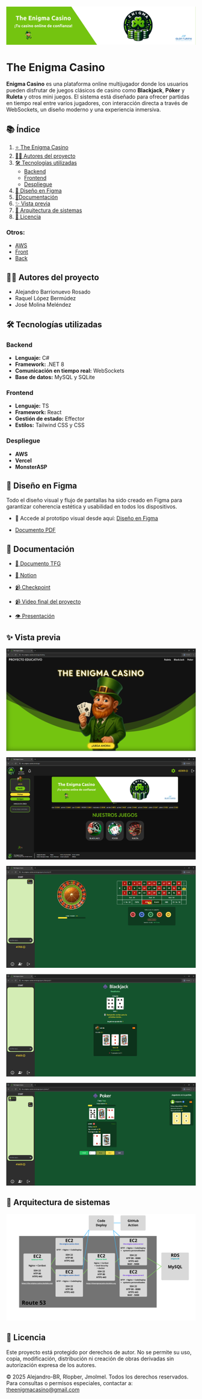![portada](https://github.com/The-Enigma-Casino/.github/blob/main/img/Portada.png?raw=true)
# The Enigma Casino

**Enigma Casino** es una plataforma online multijugador donde los usuarios pueden disfrutar de juegos clásicos de casino como **Blackjack**, **Póker** y **Ruleta** y otros mini juegos. El sistema está diseñado para ofrecer partidas en tiempo real entre varios jugadores, con interacción directa a través de WebSockets, un diseño moderno y una experiencia inmersiva.
 
## 📚 Índice

1. [⭐ The Enigma Casino](#the-enigma-casino)
2. [👨‍💻 Autores del proyecto](#-autores-del-proyecto)
3. [🛠️ Tecnologías utilizadas](#-tecnologías-utilizadas)
   * [Backend](#backend)
   * [Frontend](#frontend)
   * [Despliegue](#despliegue)
4. [🎨 Diseño en Figma](#-diseño-en-figma)
5. [📗Documentación](#-documentación)
6. [✨ Vista previa](#-vista-previa)
7. [📁 Arquitectura de sistemas](#-arquitectura-de-sistemas)
8. [📄 Licencia](#-licencia)

### Otros:

- [AWS](/aws/README.md)
- [Front](/frontend/README.md)
- [Back](/backend/README.md)

## 👨‍💻 Autores del proyecto
- Alejandro Barrionuevo Rosado 
- Raquel López Bermúdez 
- José Molina Meléndez
 
## 🛠️ Tecnologías utilizadas
 
### Backend
- **Lenguaje:** C#  
- **Framework:** .NET 8   
- **Comunicación en tiempo real:** WebSockets  
- **Base de datos:** MySQL y SQLite  
 
### Frontend
- **Lenguaje:** TS 
- **Framework:** React  
- **Gestión de estado:** Effector  
- **Estilos:** Tailwind CSS y CSS 

### Despliegue
- **AWS**
- **Vercel**
- **MonsterASP**

## 🎨 Diseño en Figma

Todo el diseño visual y flujo de pantallas ha sido creado en Figma para garantizar coherencia estética y usabilidad en todos los dispositivos.

- 🔗 Accede al prototipo visual desde aquí:
[Diseño en Figma](https://www.figma.com/design/LQaWzVCNxme6H3MrJEloKP/The-Enigma-Casino?m=auto&t=3nB4QIu4BKzvmWC7-1)

- [Documento PDF](/document/Figma%20-%20The%20Enigma%20Casino.pdf)
 
## 📗 Documentación

- [📙 Documento TFG](/document/The%20Enigma%20Casino.pdf)

- [📘 Notion](https://aquatic-breadfruit-03f.notion.site/1ba5df69c5bd80b49b87d9999c427090?v=1ba5df69c5bd8043a150000c22dd6466)

- [📹 Checkpoint](https://youtu.be/3HNNEJo4mmw)

- [📹 Video final del proyecto](https://youtu.be/GevVd0DPXsU)

- [👁️ Presentación](/document/Autores%20Raqué%20Lopez%20Bermudez%20Alejandro%20Barrionuevo%20Rosado%20José%20Molina%20Meléndez.pdf)

## ✨ Vista previa

![landing](/document/img/landing.png)

![home](/document/img/home.png)

![ruleta](/document/img/ruleta.png)

![blackjack](/document/img/blackjack.png)

![poker](/document/img/poker.png)

## 📁 Arquitectura de sistemas

![Diagrama](/aws/img/AWS.png)

## 📄 Licencia

Este proyecto está protegido por derechos de autor. No se permite su uso, copia, modificación, distribución ni creación de obras derivadas sin autorización expresa de los autores.

© 2025 Alejandro-BR, Rlopber, Jmolmel. Todos los derechos reservados.  
Para consultas o permisos especiales, contactar a: [theenigmacasino@gmail.com](mailto:theenigmacasino@gmail.com)